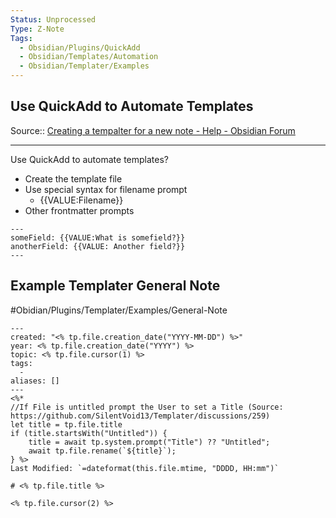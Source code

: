 ```yaml
---
Status: Unprocessed
Type: Z-Note
Tags: 
  - Obsidian/Plugins/QuickAdd
  - Obsidian/Templates/Automation
  - Obsidian/Templater/Examples
---
```


## Use QuickAdd to Automate Templates

Source:: [Creating a tempalter for a new note - Help - Obsidian Forum](https://forum.obsidian.md/t/creating-a-tempalter-for-a-new-note/61104)

---

Use QuickAdd to automate templates?

- Create the template file
- Use special syntax for filename prompt
	- {{VALUE:Filename}} 
- Other frontmatter prompts

```
---
someField: {{VALUE:What is somefield?}}
anotherField: {{VALUE: Another field?}}
---
```

## Example Templater General Note
#Obidian/Plugins/Templater/Examples/General-Note

```
---
created: "<% tp.file.creation_date("YYYY-MM-DD") %>"
year: <% tp.file.creation_date("YYYY") %>
topic: <% tp.file.cursor(1) %>
tags:
  - 
aliases: []
---
<%*
//If File is untitled prompt the User to set a Title (Source: https://github.com/SilentVoid13/Templater/discussions/259)
let title = tp.file.title
if (title.startsWith("Untitled")) {
    title = await tp.system.prompt("Title") ?? "Untitled";
    await tp.file.rename(`${title}`);
} %>
Last Modified: `=dateformat(this.file.mtime, "DDDD, HH:mm")`

# <% tp.file.title %> 

<% tp.file.cursor(2) %>
```

